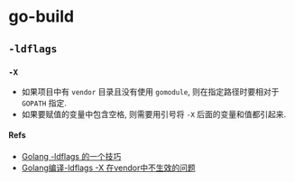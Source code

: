 # go-build

## `-ldflags`
### `-X`    
* 如果项目中有 `vendor` 目录且没有使用 `gomodule`, 则在指定路径时要相对于 `GOPATH` 指定.     
* 如果要赋值的变量中包含空格, 则需要用引号将 `-X` 后面的变量和值都引起来.   

#### Refs
* [Golang -ldflags 的一个技巧](https://ms2008.github.io/2018/10/08/golang-build-version/)
* [Golang编译-ldflags -X 在vendor中不生效的问题](https://studygolang.com/articles/17778)